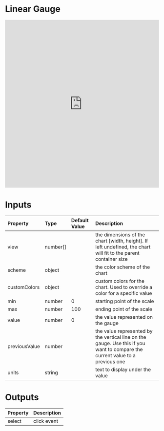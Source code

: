 # Linear Gauge

<iframe width="100%" height="550" frameborder="0" src="https://embed.plnkr.co/yIm5sYQEXdJ8ThIxg0gM?show=preview">
</iframe>

# Inputs

Property      | Type     | Default Value | Description
:------------ | :------- | :------------ | :---------------------------------------------------------------------------------------------------------------------------
view          | number[] |               | the dimensions of the chart [width, height]. If left undefined, the chart will fit to the parent container size
scheme        | object   |               | the color scheme of the chart
customColors  | object   |               | custom colors for the chart. Used to override a color for a specific value
min           | number   | 0             | starting point of the scale
max           | number   | 100           | ending point of the scale
value         | number   | 0             | the value represented on the gauge
previousValue | number   |               | the value represented by the vertical line on the gauge. Use this if you want to compare the current value to a previous one
units         | string   |               | text to display under the value

# Outputs

Property | Description
:------- | :----------
select   | click event
